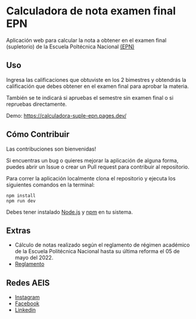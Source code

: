# Calculadora de nota examen final EPN

Aplicación web para calcular la nota a obtener en el examen final (supletorio) de la Escuela Poltécnica Nacional [(EPN)](https://www.epn.edu.ec/)

## Uso

Ingresa las calificaciones que obtuviste en los 2 bimestres y obtendrás la calificación que debes obtener en el examen final para aprobar la materia.

También se te indicará si apruebas el semestre sin examen final o si repruebas directamente.

Demo: https://calculadora-suple-epn.pages.dev/

## Cómo Contribuir

Las contribuciones son bienvenidas!

Si encuentras un bug o quieres mejorar la aplicación de alguna forma, puedes abrir un Issue o crear un Pull request para contribuir al repositorio.

Para correr la aplicación localmente clona el repositorio y ejecuta los siguientes comandos en la terminal:

    npm install
    npm run dev

Debes tener instalado [Node.js](https://nodejs.org/en) y [npm](https://www.npmjs.com/) en tu sistema.

## Extras

- Cálculo de notas realizado según el reglamento de régimen académico de la Escuela Politécnica Nacional hasta su última reforma el 05 de mayo del 2022.
- [Reglamento](https://www.epn.edu.ec/wp-content/uploads/2022/07/codificacion_reglamento_de_regimen_academico_epn_reforma_mayo_2022_v.f.-signed.pdf)

## Redes AEIS

- [Instagram](https://www.instagram.com/aeis_epn)
- [Facebook](https://www.facebook.com/AEIS.FIS.EPN)
- [Linkedin](https://www.linkedin.com/company/100754181)
